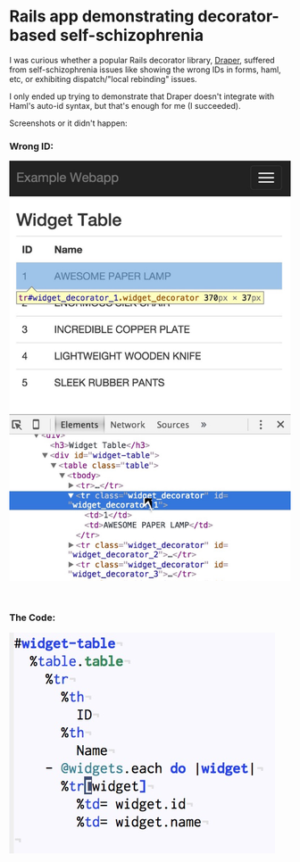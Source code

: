 # Rails app demonstrating decorator-based self-schizophrenia

I was curious whether a popular Rails decorator library,
[Draper](https://github.com/drapergem/draper), suffered from
self-schizophrenia issues like showing the wrong IDs in forms, haml,
etc, or exhibiting dispatch/"local rebinding" issues.

I only ended up trying to demonstrate that Draper doesn't integrate with
Haml's auto-id syntax, but that's enough for me (I succeeded).

Screenshots or it didn't happen:

### Wrong ID:

![Wrong IDs generated with haml+draper](readme/screenshot_03.jpg)

&nbsp;

### The Code:

![Wrong IDs generated with haml+draper](readme/screenshot_04.jpg)
